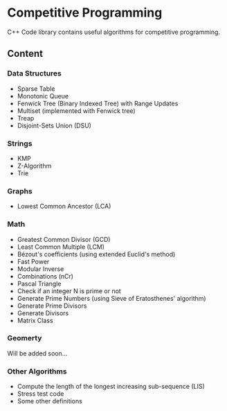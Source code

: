 # Competitive Programming

C++ Code library contains useful algorithms for competitive programming.

## Content

### Data Structures
- Sparse Table
- Monotonic Queue
- Fenwick Tree (Binary Indexed Tree) with Range Updates
- Multiset (implemented with Fenwick tree)
- Treap
- Disjoint-Sets Union (DSU)

### Strings
- KMP
- Z-Algorithm
- Trie

### Graphs
- Lowest Common Ancestor (LCA)

### Math
- Greatest Common Divisor (GCD)
- Least Common Multiple (LCM)
- Bézout's coefficients (using extended Euclid's method)
- Fast Power
- Modular Inverse
- Combinations (nCr)
- Pascal Triangle
- Check if an integer N is prime or not
- Generate Prime Numbers (using Sieve of Eratosthenes' algorithm)
- Generate Prime Divisors
- Generate Divisors
- Matrix Class

### Geomerty
Will be added soon...

### Other Algorithms
- Compute the length of the longest increasing sub-sequence (LIS)
- Stress test code
- Some other definitions
